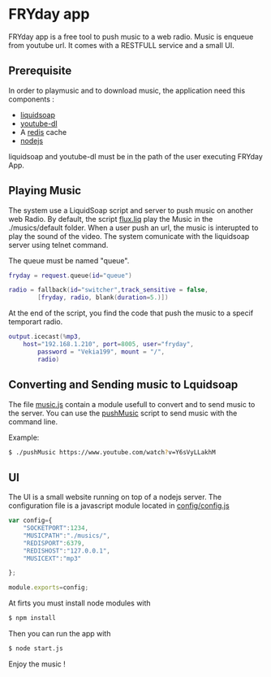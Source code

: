 # FRYday app

FRYday app is a free tool to push music to a web radio. Music is enqueue from youtube url.
It comes with a RESTFULL service and a small UI.

## Prerequisite

In order to playmusic and to download music, the application need this components :

* [liquidsoap](https://www.liquidsoap.info)
* [youtube-dl](https://github.com/ytdl-org/youtube-dl)
* A [redis](https://redis.io) cache
* [nodejs](https://nodejs.org/en/)

liquidsoap and youtube-dl must be in the path of the user executing FRYday App.

## Playing Music

The system use a LiquidSoap script and server to push music on another web Radio. By default, the script [flux.liq](flux.liq) play the Music in the ./musics/default folder. When a user push an url, the music is interupted to play the sound of the video.
The system comunicate with the liquidsoap server using telnet command. 

The queue must be named "queue".

``` lua
fryday = request.queue(id="queue")

radio = fallback(id="switcher",track_sensitive = false, 
        [fryday, radio, blank(duration=5.)])
```

At the end of the script, you find the code that push the music to a specif temporart radio.

``` lua
output.icecast(%mp3,
	host="192.168.1.210", port=8005, user="fryday",
        password = "Vekia199", mount = "/",
        radio)
```

## Converting and Sending music to Lquidsoap

The file [music.js](music.js) contain a module usefull to convert and to send music to the server. You can use the [pushMusic](pushMusic) script to send music with the command line.

Example:
``` sh
$ ./pushMusic https://www.youtube.com/watch?v=Y6sVyLLakhM
```
## UI

The UI is a small website running on top of a nodejs server.
The configuration file is a javascript module located in [config/config.js](config/config.js)

```javascript
var config={
    "SOCKETPORT":1234,
    "MUSICPATH":"./musics/",
    "REDISPORT":6379,
    "REDISHOST":"127.0.0.1",
    "MUSICEXT":"mp3"

};

module.exports=config;
```

At firts you must install node modules with 

```sh
$ npm install
```

Then you can run the app with 

``` sh
$ node start.js
```

Enjoy the music !
